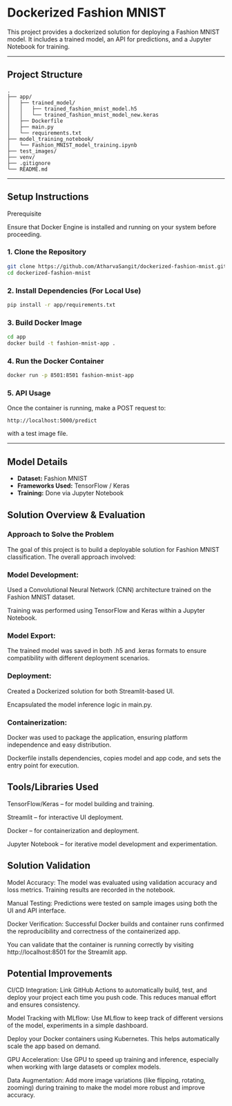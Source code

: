 # Dockerized Fashion MNIST

This project provides a dockerized solution for deploying a Fashion MNIST model. It includes a trained model, an API for predictions, and a Jupyter Notebook for training.

---

##  Project Structure

```
.
├── app/
│   ├── trained_model/
│   │   ├── trained_fashion_mnist_model.h5
│   │   └── trained_fashion_mnist_model_new.keras
│   ├── Dockerfile
│   ├── main.py
│   └── requirements.txt
├── model_training_notebook/
│   └── Fashion_MNIST_model_training.ipynb
├── test_images/
├── venv/
├── .gitignore
└── README.md
```

---

## Setup Instructions
Prerequisite

Ensure that Docker Engine is installed and running on your system before proceeding.


### 1. Clone the Repository

```bash
git clone https://github.com/AtharvaSangit/dockerized-fashion-mnist.git
cd dockerized-fashion-mnist
```

### 2. Install Dependencies (For Local Use)

```bash
pip install -r app/requirements.txt
```

### 3. Build Docker Image

```bash
cd app
docker build -t fashion-mnist-app .
```

### 4. Run the Docker Container

```bash
docker run -p 8501:8501 fashion-mnist-app
```

### 5. API Usage

Once the container is running, make a POST request to:

```
http://localhost:5000/predict
```

with a test image file.

---

## Model Details

* **Dataset:** Fashion MNIST
* **Frameworks Used:** TensorFlow / Keras
* **Training:** Done via Jupyter Notebook


## Solution Overview & Evaluation

### Approach to Solve the Problem

The goal of this project is to build a deployable solution for Fashion MNIST classification. The overall approach involved:

### Model Development:

Used a Convolutional Neural Network (CNN) architecture trained on the Fashion MNIST dataset.

Training was performed using TensorFlow and Keras within a Jupyter Notebook.

### Model Export:

The trained model was saved in both .h5 and .keras formats to ensure compatibility with different deployment scenarios.

### Deployment:

Created a Dockerized solution for both Streamlit-based UI.

Encapsulated the model inference logic in main.py.

### Containerization:

Docker was used to package the application, ensuring platform independence and easy distribution.

Dockerfile installs dependencies, copies model and app code, and sets the entry point for execution.


## Tools/Libraries Used

TensorFlow/Keras – for model building and training.

Streamlit – for interactive UI deployment.

Docker – for containerization and deployment.

Jupyter Notebook – for iterative model development and experimentation.

## Solution Validation

Model Accuracy: The model was evaluated using validation accuracy and loss metrics. Training results are recorded in the notebook.

Manual Testing: Predictions were tested on sample images using both the UI and API interface.

Docker Verification: Successful Docker builds and container runs confirmed the reproducibility and correctness of the containerized app.

You can validate that the container is running correctly by visiting http://localhost:8501 for the Streamlit app.

## Potential Improvements

CI/CD Integration: Link GitHub Actions to automatically build, test, and deploy your project each time you push code. This reduces manual effort and ensures consistency.

Model Tracking with MLflow: Use MLflow to keep track of different versions of the model, experiments in a simple dashboard.

Deploy your Docker containers using Kubernetes. This helps automatically scale the app based on demand.

GPU Acceleration: Use GPU to speed up training and inference, especially when working with large datasets or complex models.

Data Augmentation: Add more image variations (like flipping, rotating, zooming) during training to make the model more robust and improve accuracy.
